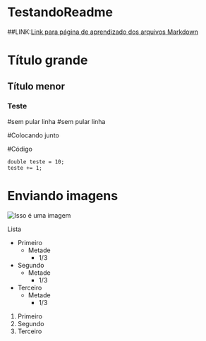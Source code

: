 # TestandoReadme

##LINK:[Link para página de aprendizado dos arquivos Markdown](https://docs.github.com/pt/get-started/writing-on-github/getting-started-with-writing-and-formatting-on-github/basic-writing-and-formatting-syntax)

# Título grande

## Título menor

### Teste

#sem pular linha
#sem pular linha

#Colocando junto


#Código
```
double teste = 10;
teste += 1;
```

# Enviando imagens

![Isso é uma imagem](https://myoctocat.com/assets/images/base-octocat.svg)


Lista

- Primeiro
  - Metade
    - 1/3
- Segundo
  - Metade
    - 1/3
- Terceiro
  - Metade
    - 1/3

1. Primeiro
2. Segundo
3. Terceiro



